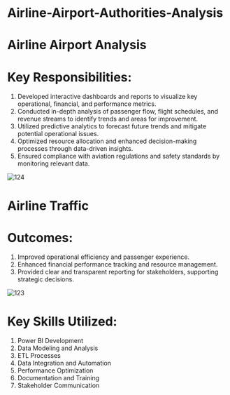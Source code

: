 # Airline-Airport-Authorities-Analysis
# Airline Airport Analysis

# Key Responsibilities:
1) Developed interactive dashboards and reports to visualize key operational, financial, and performance metrics.
2) Conducted in-depth analysis of passenger flow, flight schedules, and revenue streams to identify trends and areas for improvement.
3) Utilized predictive analytics to forecast future trends and mitigate potential operational issues.
4) Optimized resource allocation and enhanced decision-making processes through data-driven insights.
5) Ensured compliance with aviation regulations and safety standards by monitoring relevant data.
   
![124](https://github.com/DrakshaAnjum2000/Airline-Airport-Authorities-Analysis/assets/108967981/5b746f21-0eab-4be8-bc55-59d1904ec98a)

# Airline Traffic
# Outcomes:
1) Improved operational efficiency and passenger experience.
2) Enhanced financial performance tracking and resource management.
3) Provided clear and transparent reporting for stakeholders, supporting strategic decisions.
   
![123](https://github.com/DrakshaAnjum2000/Airline-Airport-Authorities-Analysis/assets/108967981/53a060ac-f75d-4779-9e4d-b45453c0f98b)

# Key Skills Utilized:

1) Power BI Development
2) Data Modeling and Analysis
3) ETL Processes
4) Data Integration and Automation
5) Performance Optimization
6) Documentation and Training
7) Stakeholder Communication

